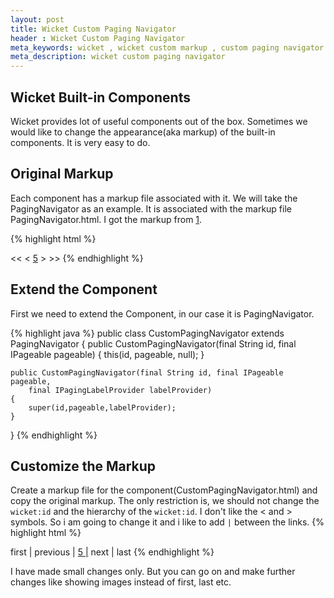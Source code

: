 ```yaml
---
layout: post
title: Wicket Custom Paging Navigator
header : Wicket Custom Paging Navigator
meta_keywords: wicket , wicket custom markup , custom paging navigator
meta_description: wicket custom paging navigator
---
```


Wicket Built-in Components
--------------------------
Wicket provides lot of useful components out of the box. Sometimes we
would like to change the appearance(aka markup) of the built-in
components. It is very easy to do.

Original Markup
---------------
Each component has a markup file associated with it. We will take the
PagingNavigator as an example. It is associated with the markup file
PagingNavigator.html. I got the markup from
[1](http://github.com/apache/wicket/blob/trunk/wicket/src/main/java/org/apache/wicket/markup/html/navigation/paging/PagingNavigator.html).

{% highlight html %}
<html xmlns:wicket>
<body>
  <wicket:panel>
	<a wicket:id="first">&lt;&lt;</a>&nbsp;<a wicket:id="prev">&lt;</a>
    <span wicket:id="navigation">
		  <a wicket:id="pageLink" href="#"><span wicket:id="pageNumber">5</span></a>
    </span>
    <a wicket:id="next">&gt;</a>&nbsp;<a wicket:id="last">&gt;&gt;</a>
  </wicket:panel>
</body>
</html>
{% endhighlight %}

Extend the Component
--------------------
First we need to extend the Component, in our case it is PagingNavigator.

{% highlight java %}
public class CustomPagingNavigator extends PagingNavigator
{
   public CustomPagingNavigator(final String id, final IPageable pageable)
	{
		this(id, pageable, null);
	}

	public CustomPagingNavigator(final String id, final IPageable pageable,
		final IPagingLabelProvider labelProvider)
	{
		super(id,pageable,labelProvider);
	}

}
{% endhighlight %}

Customize the Markup
--------------------
Create a markup file for the component(CustomPagingNavigator.html) and
copy the original markup. The only restriction is, we should not
change the `wicket:id` and the hierarchy of the `wicket:id`.  I don't
like the &lt; and &gt; symbols. So i am going to change it and i like
to add `|` between the links.
{% highlight html %}
<html xmlns:wicket>
<body>
  <wicket:panel>
	<a wicket:id="first">first |</a>&nbsp;<a wicket:id="prev">previous |</a>
    <span wicket:id="navigation">
		  <a wicket:id="pageLink" href="#"><span wicket:id="pageNumber">5</span> |</a>
    </span>
    <a wicket:id="next">next |</a>&nbsp;<a wicket:id="last">last</a>
  </wicket:panel>
</body>
</html>
{% endhighlight %}


I have made small changes only. But you can go on and make further
changes like showing images instead of first, last etc.
